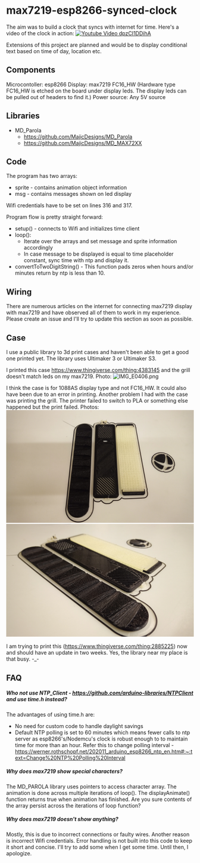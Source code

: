 # max7219-esp8266-synced-clock
The aim was to build a clock that syncs with internet for time. Here's a video of the clock in action:
[![Youtube Video dpzCI1DDihA](https://img.youtube.com/vi/dpzCI1DDihA/0.jpg)](https://www.youtube.com/watch?v=dpzCI1DDihA)

Extensions of this project are planned and would be to display conditional text based on time of day, location etc.

## Components
Microcontoller: esp8266
Display: max7219 FC16_HW (Hardware type FC16_HW is etched on the board under display leds. The display leds can be pulled out of headers to find it.)
Power source: Any 5V source

## Libraries
* MD_Parola
  * https://github.com/MajicDesigns/MD_Parola
  * https://github.com/MajicDesigns/MD_MAX72XX

## Code
The program has two arrays:
* sprite - contains animation object information
* msg - contains messages shown on led display

Wifi credentials have to be set on lines 316 and 317.

Program flow is pretty straight forward:
* setup() - connects to Wifi and initializes time client
* loop():
  * Iterate over the arrays and set message and sprite information accordingly
  * In case message to be displayed is equal to time placeholder constant, sync time with ntp and display it.
* convertToTwoDigitString() - This function pads zeros when hours and/or minutes return by ntp is less than 10.

## Wiring
There are numerous articles on the internet for connecting max7219 display with max7219 and have observed all of them to work in my experience. Please create an issue and I'll try to update this section as soon as possible.

## Case
I use a public library to 3d print cases and haven't been able to get a good one printed yet. The library uses Ultimaker 3 or Ultimaker S3.

I printed this case https://www.thingiverse.com/thing:4383145 and the grill doesn't match leds on my max7219.
Photo:
![IMG_E0406.png](docs/images/IMG_E0406.png)

I think the case is for 1088AS display type and not FC16_HW. It could also have been due to an error in printing.
Another problem I had with the case was printing the grill. The printer failed to switch to PLA or something else happened but the print failed.
Photos:
![IMG_20240124_114555_463.jpg](docs/images/IMG_20240124_114555_463.jpg)
![IMG_20240124_114603_370.jpg](docs/images/IMG_20240124_114603_370.jpg)

I am trying to print this (https://www.thingiverse.com/thing:2885225) now and should have an update in two weeks. Yes, the library near my place is that busy. -_-

## FAQ
##### Who not use NTP_Client - https://github.com/arduino-libraries/NTPClient and use time.h instead?
The advantages of using time.h are:
* No need for custom code to handle daylight savings
* Default NTP polling is set to 60 minutes which means fewer calls to ntp server as esp8266's/Nodemcu's clock is robust enough to to maintain time for more than an hour. Refer this to change polling interval - https://werner.rothschopf.net/202011_arduino_esp8266_ntp_en.htm#:~:text=Change%20NTP%20Polling%20Interval 
##### Why does max7219 show special characters?
The MD_PAROLA library uses pointers to access character array. The animation is done across multiple iterations of loop(). The displayAnimate() function returns true when animation has finished. Are you sure contents of the array persist across the iterations of loop function? 
##### Why does max7219 doesn't show anything?
Mostly, this is due to incorrect connections or faulty wires. Another reason is incorrect Wifi credentials. Error handling is not built into this code to keep it short and concise. I'll try to add some when I get some time. Until then, I apologize.
